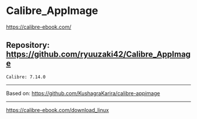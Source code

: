 
# Calibre_AppImage
https://calibre-ebook.com/

## Repository: https://github.com/ryuuzaki42/Calibre_AppImage
    Calibre: 7.14.0

---
Based on: https://github.com/KushagraKarira/calibre-appimage

---
https://calibre-ebook.com/download_linux
